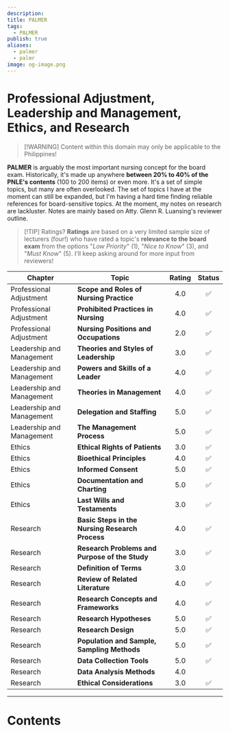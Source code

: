 ```yaml
---
description: 
title: PALMER
tags:
  - PALMER
publish: true
aliases:
  - palmer
  - palmr
image: og-image.png
---
```

# Professional Adjustment, Leadership and Management, Ethics, and Research

>[!WARNING] Content within this domain may only be applicable to the Philippines!

**PALMER** is arguably the most important nursing concept for the board exam. Historically, it's made up anywhere **between 20% to 40% of the PNLE's contents** (100 to 200 items) or even more. It's a set of simple topics, but many are often overlooked. The set of topics I have at the moment can still be expanded, but I'm having a hard time finding reliable references for board-sensitive topics. At the moment, my notes on research are lackluster. Notes are mainly based on Atty. Glenn R. Luansing's reviewer outline.

>[!TIP] Ratings?
>**Ratings** are based on a very limited sample size of lecturers (four!) who have rated a topic's **relevance to the board exam** from the options "*Low Priority*" (1), "*Nice to Know*" (3), and "*Must Know*" (5). I'll keep asking around for more input from reviewers!

| Chapter                   | Topic                                       | Rating | Status |
| ------------------------- | ------------------------------------------- | :----: | :----: |
| Professional Adjustment   | **Scope and Roles of Nursing Practice**         |  4.0   |   ✅    |
| Professional Adjustment   | **Prohibited Practices in Nursing**             |  4.0   |   ✅    |
| Professional Adjustment   | **Nursing Positions and Occupations**           |  2.0   |   ✅    |
| Leadership and Management | **Theories and Styles of Leadership**           |  3.0   |   ✅    |
| Leadership and Management | **Powers and Skills of a Leader**               |  4.0   |   ✅    |
| Leadership and Management | **Theories in Management**                      |  4.0   |   ✅    |
| Leadership and Management | **Delegation and Staffing**                     |  5.0   |   ✅    |
| Leadership and Management | **The Management Process**                      |  5.0   |   ✅    |
| Ethics                    | **Ethical Rights of Patients**                  |  3.0   |   ✅    |
| Ethics                    | **Bioethical Principles**                       |  4.0   |   ✅    |
| Ethics                    | **Informed Consent**                            |  5.0   |   ✅    |
| Ethics                    | **Documentation and Charting**                  |  5.0   |   ✅    |
| Ethics                    | **Last Wills and Testaments**                   |  3.0   |   ✅    |
| Research                  | **Basic Steps in the Nursing Research Process** |  4.0   |   ✅    |
| Research                  | **Research Problems and Purpose of the Study**  |  3.0   |   ✅    |
| Research                  | **Definition of Terms**                         |  3.0   |        |
| Research                  | **Review of Related Literature**                |  4.0   |   ✅    |
| Research                  | **Research Concepts and Frameworks**            |  4.0   |   ✅    |
| Research                  | **Research Hypotheses**                         |  5.0   |   ✅    |
| Research                  | **Research Design**                             |  5.0   |   ✅    |
| Research                  | **Population and Sample, Sampling Methods**     |  5.0   |   ✅    |
| Research                  | **Data Collection Tools**                       |  5.0   |   ✅    |
| Research                  | **Data Analysis Methods**                       |  4.0   |        |
| Research                  | **Ethical Considerations**                      |  3.0   |   ✅    |

___

# Contents
